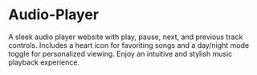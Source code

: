 # Audio-Player
A sleek audio player website with play, pause, next, and previous track controls. Includes a heart icon for favoriting songs and a day/night mode toggle for personalized viewing. Enjoy an intuitive and stylish music playback experience.
